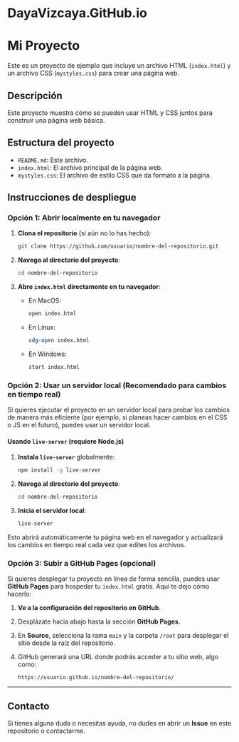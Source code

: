 # DayaVizcaya.GitHub.io
# Mi Proyecto

Este es un proyecto de ejemplo que incluye un archivo HTML (`index.html`) y un archivo CSS (`mystyles.css`) para crear una página web.

## Descripción

Este proyecto muestra cómo se pueden usar HTML y CSS juntos para construir una página web básica.

## Estructura del proyecto

- `README.md`: Este archivo.
- `index.html`: El archivo principal de la página web.
- `mystyles.css`: El archivo de estilo CSS que da formato a la página.

## Instrucciones de despliegue

### Opción 1: Abrir localmente en tu navegador

1. **Clona el repositorio** (si aún no lo has hecho):

    ```bash
    git clone https://github.com/usuario/nombre-del-repositorio.git
    ```

2. **Navega al directorio del proyecto**:

    ```bash
    cd nombre-del-repositorio
    ```

3. **Abre `index.html` directamente en tu navegador**:

    - En MacOS:

        ```bash
        open index.html
        ```

    - En Linux:

        ```bash
        xdg-open index.html
        ```

    - En Windows:

        ```bash
        start index.html
        ```

### Opción 2: Usar un servidor local (Recomendado para cambios en tiempo real)

Si quieres ejecutar el proyecto en un servidor local para probar los cambios de manera más eficiente (por ejemplo, si planeas hacer cambios en el CSS o JS en el futuro), puedes usar un servidor local.

#### Usando `live-server` (requiere Node.js)

1. **Instala `live-server`** globalmente:

    ```bash
    npm install -g live-server
    ```

2. **Navega al directorio del proyecto**:

    ```bash
    cd nombre-del-repositorio
    ```

3. **Inicia el servidor local**:

    ```bash
    live-server
    ```

Esto abrirá automáticamente tu página web en el navegador y actualizará los cambios en tiempo real cada vez que edites los archivos.

### Opción 3: Subir a GitHub Pages (opcional)

Si quieres desplegar tu proyecto en línea de forma sencilla, puedes usar **GitHub Pages** para hospedar tu `index.html` gratis. Aquí te dejo cómo hacerlo:

1. **Ve a la configuración del repositorio en GitHub**.
2. Desplázate hacia abajo hasta la sección **GitHub Pages**.
3. En **Source**, selecciona la rama `main` y la carpeta `/root` para desplegar el sitio desde la raíz del repositorio.
4. GitHub generará una URL donde podrás acceder a tu sitio web, algo como:

    ```
    https://usuario.github.io/nombre-del-repositorio/
    ```

---

## Contacto

Si tienes alguna duda o necesitas ayuda, no dudes en abrir un **Issue** en este repositorio o contactarme.


